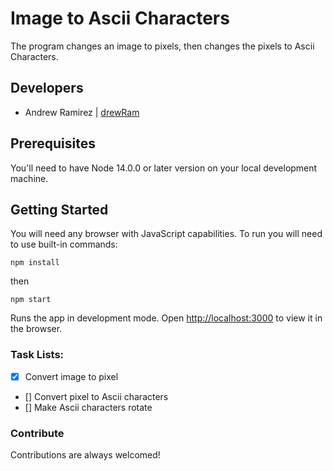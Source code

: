 # Image to Ascii Characters
The program changes an image to pixels, then changes the pixels to Ascii Characters.

## Developers
- Andrew Ramirez | [drewRam](https://github.com/drewRam)

## Prerequisites
You'll need to have Node 14.0.0 or later version on your local development machine.

## Getting Started
You will need any browser with JavaScript capabilities. To run you will need to use built-in commands:

`npm install`

then

`npm start`

Runs the app in development mode.
Open [http://localhost:3000](http://localhost:3000) to view it in the browser.

### Task Lists:
- [x] Convert image to pixel
- [] Convert pixel to Ascii characters
- [] Make Ascii characters rotate

### Contribute
Contributions are always welcomed!